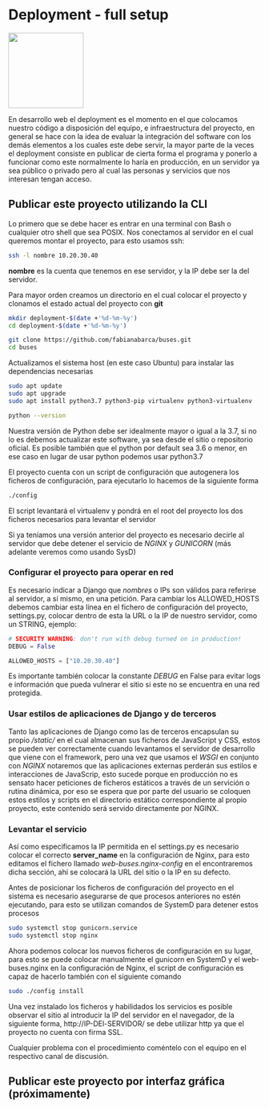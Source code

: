 # Deployment - full setup
<img src="https://www.blueprism.com/uploads/assets/icons/deployment_2020-10-21-214701.svg" width="150">

En desarrollo web el deployment es el momento en el que colocamos nuestro código a disposición del equipo, e infraestructura del proyecto, en general se hace con la idea de evaluar la integración del software con los demás elementos a los cuales este debe servir, la mayor parte de la veces el deployment consiste en publicar de cierta forma el programa y ponerlo a funcionar como este normalmente lo haría en producción, en un servidor ya sea público o privado pero al cual las personas y servicios que nos interesan tengan acceso.

## Publicar este proyecto utilizando la CLI

Lo primero que se debe hacer es entrar en una terminal con Bash o cualquier otro shell que sea POSIX.
Nos conectamos al servidor en el cual queremos montar el proyecto, para esto usamos ssh:

```bash
ssh -l nombre 10.20.30.40
```

**nombre** es la cuenta que tenemos en ese servidor, y la IP debe ser la del servidor.

Para mayor orden creamos un directorio en el cual colocar el proyecto y clonamos el estado actual del proyecto con **git**

```bash
mkdir deployment-$(date +'%d-%m-%y')
cd deployment-$(date +'%d-%m-%y')

git clone https://github.com/fabianabarca/buses.git
cd buses
```

Actualizamos el sistema host (en este caso Ubuntu) para instalar las dependencias necesarias

```bash
sudo apt update
sudo apt upgrade
sudo apt install python3.7 python3-pip virtualenv python3-virtualenv

python --version
```

Nuestra versión de Python debe ser idealmente mayor o igual a la 3.7, si no lo es debemos actualizar este software, ya sea desde el sitio o repositorio oficial. Es posible también que el python por default sea 3.6 o menor, en ese caso en lugar de usar python podemos usar python3.7


El proyecto cuenta con un script de configuración que autogenera los ficheros de configuración, para ejecutarlo lo hacemos de la siguiente forma

```bash
./config
```

El script levantará el virtualenv y pondrá en el root del proyecto los dos ficheros necesarios para levantar el servidor

Si ya teníamos una versión anterior del proyecto es necesario decirle al servidor que debe detener el servicio de _NGINX_ y _GUNICORN_ (más adelante veremos como usando SysD)

### Configurar el proyecto para operar en red

Es necesario indicar a Django que _nombres_ o IPs son válidos para referirse al servidor, a sí mismo, en una petición. Para cambiar los ALLOWED_HOSTS debemos cambiar esta línea en el fichero de configuración del proyecto, settings.py, colocar dentro de esta la URL o la IP de nuestro servidor, como un STRING, ejemplo:

```python
# SECURITY WARNING: don't run with debug turned on in production!
DEBUG = False

ALLOWED_HOSTS = ["10.20.30.40"]

```

Es importante también colocar la constante _DEBUG_ en False para evitar logs e información que pueda vulnerar el sitio si este no se encuentra en una red protegida.

### Usar estilos de aplicaciones de Django y de terceros

Tanto las aplicaciones de Django como las de terceros encapsulan su propio _/static/_ en el cual almacenan sus ficheros de JavaScript y CSS, estos se pueden ver correctamente cuando levantamos el servidor de desarrollo que viene con el framework, pero una vez que usamos el _WSGI_ en conjunto con _NGINX_ notaremos que las aplicaciones externas perderán sus estilos e interacciones de JavaScrip, esto sucede porque en producción no es sensato hacer peticiones de ficheros estáticos a través de un servición o rutina dinámica, por eso se espera que por parte del usuario se coloquen estos estilos y scripts en el directorio estático correspondiente al propio proyecto, este contenido será servido directamente por NGINX.

### Levantar el servicio

Así como especificamos la IP permitida en el settings.py es necesario colocar el correcto **server\_name** en la configuración de Nginx, para esto editamos el fichero llamado _web-buses.nginx-config_ en el encontraremos dicha sección, ahí se colocará la URL del sitio o la IP en su defecto.

Antes de posicionar los ficheros de configuración del proyecto en el sistema es necesario asegurarse de que procesos anteriores no estén ejecutando, para esto se utilizan comandos de SystemD para detener estos procesos

```bash
sudo systemctl stop gunicorn.service
sudo systemctl stop nginx
```

Ahora podemos colocar los nuevos ficheros de configuración en su lugar, para esto se puede colocar manualmente el gunicorn en SystemD y el web-buses.nginx en la configuración de Nginx, el script de configuración es capaz de hacerlo también con el siguiente comando

```bash
sudo ./config install
```
Una vez instalado los ficheros y habilidados los servicios es posible observar el sitio al introducir la IP del servidor en el navegador, de la siguiente forma, http://IP-DEl-SERVIDOR/ se debe utilizar http ya que el proyecto no cuenta con firma SSL.

Cualquier problema con el procedimiento coméntelo con el equipo en el respectivo canal de discusión.

## Publicar este proyecto por interfaz gráfica (próximamente)
